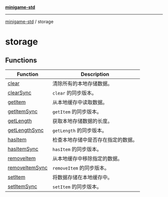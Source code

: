 [**minigame-std**](../../README.md)

***

[minigame-std](../../README.md) / storage

# storage

## Functions

| Function | Description |
| ------ | ------ |
| [clear](functions/clear.md) | 清除所有的本地存储数据。 |
| [clearSync](functions/clearSync.md) | `clear` 的同步版本。 |
| [getItem](functions/getItem.md) | 从本地缓存中读取数据。 |
| [getItemSync](functions/getItemSync.md) | `getItem` 的同步版本。 |
| [getLength](functions/getLength.md) | 获取本地存储数据的长度。 |
| [getLengthSync](functions/getLengthSync.md) | `getLength` 的同步版本。 |
| [hasItem](functions/hasItem.md) | 检查本地存储中是否存在指定的数据。 |
| [hasItemSync](functions/hasItemSync.md) | `hasItem` 的同步版本。 |
| [removeItem](functions/removeItem.md) | 从本地缓存中移除指定的数据。 |
| [removeItemSync](functions/removeItemSync.md) | `removeItem` 的同步版本。 |
| [setItem](functions/setItem.md) | 将数据存储在本地缓存中。 |
| [setItemSync](functions/setItemSync.md) | `setItem` 的同步版本。 |

